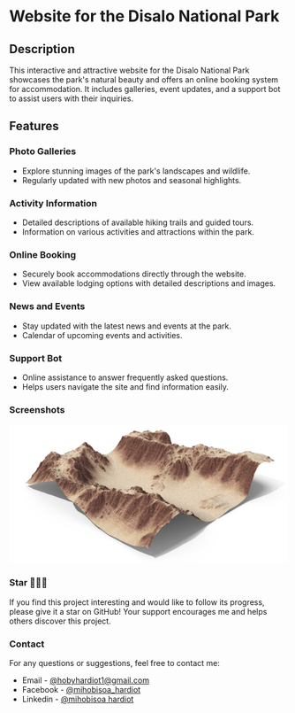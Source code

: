 # Website for the Disalo National Park

## Description
This interactive and attractive website for the Disalo National Park showcases the park's natural beauty and offers an online booking system for accommodation. It includes galleries, event updates, and a support bot to assist users with their inquiries.

## Features

### Photo Galleries
- Explore stunning images of the park's landscapes and wildlife.
- Regularly updated with new photos and seasonal highlights.

### Activity Information
- Detailed descriptions of available hiking trails and guided tours.
- Information on various activities and attractions within the park.

### Online Booking
- Securely book accommodations directly through the website.
- View available lodging options with detailed descriptions and images.

### News and Events
- Stay updated with the latest news and events at the park.
- Calendar of upcoming events and activities.

### Support Bot
- Online assistance to answer frequently asked questions.
- Helps users navigate the site and find information easily.

### Screenshots 
![](public/screenshots/canyon.png)

### Star 🌟🌟🌟
If you find this project interesting and would like to follow its progress, please give it a star on GitHub! Your support encourages me and helps others discover this project.

### Contact
For any questions or suggestions, feel free to contact me:
- Email - [@hobyhardiot1@gmail.com](hobyhardiot1@gmail.com)
- Facebook - [@mihobisoa_hardiot](https://www.facebook.com/hxbx.47)
- Linkedin - [@mihobisoa hardiot](https://www.linkedin.com/in/mihobisoa-antsa-sarobidy-hardiot-b35547236)
